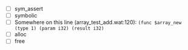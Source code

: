 - [ ] sym_assert
- [ ] symbolic
- [ ] Somewhere on this line (array_test_add.wat:120): `(func $array_new (type 1) (param i32) (result i32)`
- [ ] alloc
- [ ] free
